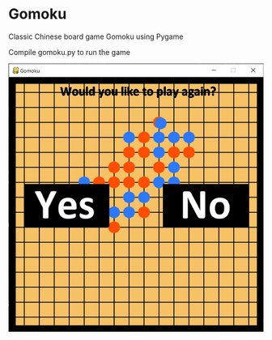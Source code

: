 # Gomoku
Classic Chinese board game Gomoku using Pygame

Compile gomoku.py to run the game

![alt text](https://github.com/chenalan02/Gomoku/blob/master/Gomoku.JPG)

